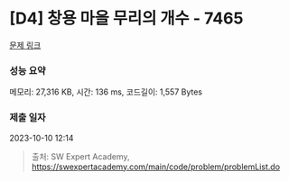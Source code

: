 # [D4] 창용 마을 무리의 개수 - 7465 

[문제 링크](https://swexpertacademy.com/main/code/problem/problemDetail.do?contestProbId=AWngfZVa9XwDFAQU) 

### 성능 요약

메모리: 27,316 KB, 시간: 136 ms, 코드길이: 1,557 Bytes

### 제출 일자

2023-10-10 12:14



> 출처: SW Expert Academy, https://swexpertacademy.com/main/code/problem/problemList.do